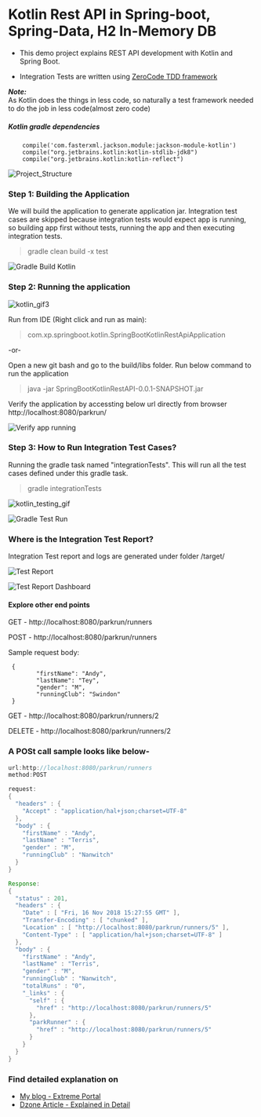 # Kotlin Rest API in Spring-boot, Spring-Data, H2 In-Memory DB
+ This demo project explains REST API development with Kotlin and Spring Boot.

+ Integration Tests are written using [ZeroCode TDD framework](https://github.com/authorjapps)

**_Note:_** <br/>
As Kotlin does the things in less code, so naturally a test framework needed to do the job in less code(almost zero code)

##### Kotlin gradle dependencies
```
	compile('com.fasterxml.jackson.module:jackson-module-kotlin')
	compile("org.jetbrains.kotlin:kotlin-stdlib-jdk8")
	compile("org.jetbrains.kotlin:kotlin-reflect")
```

![Project_Structure](img/project_str.PNG)

### Step 1: Building the Application
 We will build the application to generate application jar.
 Integration test cases are skipped because integration tests would expect app is running, so building app first without tests, running the app and then executing integration tests.
 
> gradle clean build -x test

![Gradle Build Kotlin](img/gradle-build-kotin.PNG)

### Step 2: Running the application

![kotlin_gif3](https://user-images.githubusercontent.com/12598420/48653235-a63ed980-e9fb-11e8-91d4-afaf89077fd8.gif)

Run from IDE (Right click and run as main):
> com.xp.springboot.kotlin.SpringBootKotlinRestApiApplication

-or-

Open a new git bash and go to the build/libs folder. Run below command to run the application

> java -jar SpringBootKotlinRestAPI-0.0.1-SNAPSHOT.jar

Verify the application by accessting below url directly from browser
http://localhost:8080/parkrun/

![Verify app running](img/app-running-verify.PNG)

### Step 3: How to Run Integration Test Cases?
Running the gradle task named "integrationTests". This will run all the test cases defined under this gradle task.
> gradle integrationTests

![kotlin_testing_gif](https://user-images.githubusercontent.com/12598420/48721542-09a65280-ec1a-11e8-8afc-7cf9c8e8dbfa.gif)


![Gradle Test Run](img/gradle-test-run.PNG)

### Where is the Integration Test Report?
Integration Test report and logs are generated under folder /target/

![Test Report](img/test_report.PNG)

![Test Report Dashboard](img/test_report_dashboard.PNG)

#### Explore other end points

GET - http://localhost:8080/parkrun/runners

POST - http://localhost:8080/parkrun/runners

Sample request body:
```
 {
        "firstName": "Andy",
        "lastName": "Tey",
        "gender": "M",
        "runningClub": "Swindon"
 }
```
GET - http://localhost:8080/parkrun/runners/2

DELETE - http://localhost:8080/parkrun/runners/2

### A POSt call sample looks like below-
```java
url:http://localhost:8080/parkrun/runners
method:POST

request:
{
  "headers" : {
    "Accept" : "application/hal+json;charset=UTF-8"
  },
  "body" : {
    "firstName" : "Andy",
    "lastName" : "Terris",
    "gender" : "M",
    "runningClub" : "Nanwitch"
  }
} 

Response:
{
  "status" : 201,
  "headers" : {
    "Date" : [ "Fri, 16 Nov 2018 15:27:55 GMT" ],
    "Transfer-Encoding" : [ "chunked" ],
    "Location" : [ "http://localhost:8080/parkrun/runners/5" ],
    "Content-Type" : [ "application/hal+json;charset=UTF-8" ]
  },
  "body" : {
    "firstName" : "Andy",
    "lastName" : "Terris",
    "gender" : "M",
    "runningClub" : "Nanwitch",
    "totalRuns" : "0",
    "_links" : {
      "self" : {
        "href" : "http://localhost:8080/parkrun/runners/5"
      },
      "parkRunner" : {
        "href" : "http://localhost:8080/parkrun/runners/5"
      }
    }
  }
}
```
### Find detailed explanation on 
+ [My blog - Extreme Portal](https://extremeportal.blogspot.com/2018/11/kotlin-dev-spring-boot-rest-api-with.html) 
+ [Dzone Article - Explained in Detail](https://dzone.com/articles/kotlin-spring-bootspring-data-h2-db-rest-api)
